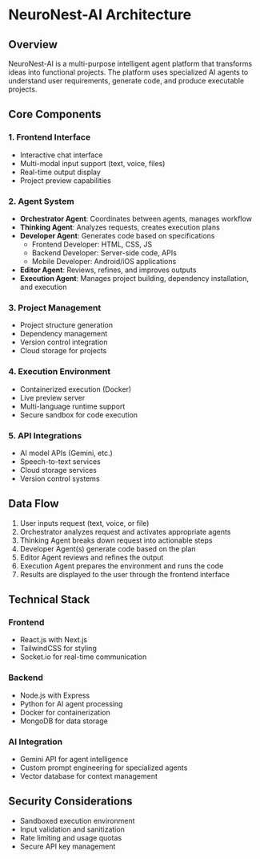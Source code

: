 # NeuroNest-AI Architecture

## Overview

NeuroNest-AI is a multi-purpose intelligent agent platform that transforms ideas into functional projects. The platform uses specialized AI agents to understand user requirements, generate code, and produce executable projects.

## Core Components

### 1. Frontend Interface
- Interactive chat interface
- Multi-modal input support (text, voice, files)
- Real-time output display
- Project preview capabilities

### 2. Agent System
- **Orchestrator Agent**: Coordinates between agents, manages workflow
- **Thinking Agent**: Analyzes requests, creates execution plans
- **Developer Agent**: Generates code based on specifications
  - Frontend Developer: HTML, CSS, JS
  - Backend Developer: Server-side code, APIs
  - Mobile Developer: Android/iOS applications
- **Editor Agent**: Reviews, refines, and improves outputs
- **Execution Agent**: Manages project building, dependency installation, and execution

### 3. Project Management
- Project structure generation
- Dependency management
- Version control integration
- Cloud storage for projects

### 4. Execution Environment
- Containerized execution (Docker)
- Live preview server
- Multi-language runtime support
- Secure sandbox for code execution

### 5. API Integrations
- AI model APIs (Gemini, etc.)
- Speech-to-text services
- Cloud storage services
- Version control systems

## Data Flow

1. User inputs request (text, voice, or file)
2. Orchestrator analyzes request and activates appropriate agents
3. Thinking Agent breaks down request into actionable steps
4. Developer Agent(s) generate code based on the plan
5. Editor Agent reviews and refines the output
6. Execution Agent prepares the environment and runs the code
7. Results are displayed to the user through the frontend interface

## Technical Stack

### Frontend
- React.js with Next.js
- TailwindCSS for styling
- Socket.io for real-time communication

### Backend
- Node.js with Express
- Python for AI agent processing
- Docker for containerization
- MongoDB for data storage

### AI Integration
- Gemini API for agent intelligence
- Custom prompt engineering for specialized agents
- Vector database for context management

## Security Considerations

- Sandboxed execution environment
- Input validation and sanitization
- Rate limiting and usage quotas
- Secure API key management